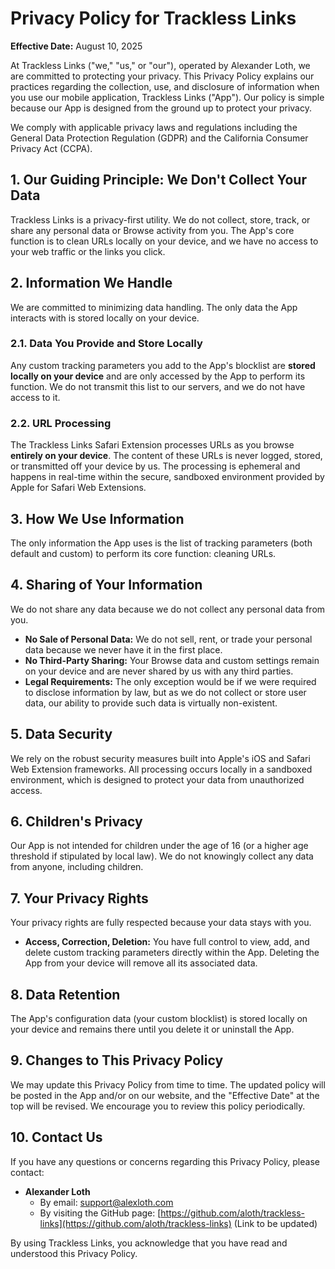 # Privacy Policy for Trackless Links

**Effective Date:** August 10, 2025

At Trackless Links ("we," "us," or "our"), operated by Alexander Loth, we are committed to protecting your privacy. This Privacy Policy explains our practices regarding the collection, use, and disclosure of information when you use our mobile application, Trackless Links ("App"). Our policy is simple because our App is designed from the ground up to protect your privacy.

We comply with applicable privacy laws and regulations including the General Data Protection Regulation (GDPR) and the California Consumer Privacy Act (CCPA).

## 1. Our Guiding Principle: We Don't Collect Your Data

Trackless Links is a privacy-first utility. We do not collect, store, track, or share any personal data or Browse activity from you. The App's core function is to clean URLs locally on your device, and we have no access to your web traffic or the links you click.

## 2. Information We Handle

We are committed to minimizing data handling. The only data the App interacts with is stored locally on your device.

### 2.1. Data You Provide and Store Locally
Any custom tracking parameters you add to the App's blocklist are **stored locally on your device** and are only accessed by the App to perform its function. We do not transmit this list to our servers, and we do not have access to it.

### 2.2. URL Processing
The Trackless Links Safari Extension processes URLs as you browse **entirely on your device**. The content of these URLs is never logged, stored, or transmitted off your device by us. The processing is ephemeral and happens in real-time within the secure, sandboxed environment provided by Apple for Safari Web Extensions.

## 3. How We Use Information

The only information the App uses is the list of tracking parameters (both default and custom) to perform its core function: cleaning URLs.

## 4. Sharing of Your Information

We do not share any data because we do not collect any personal data from you.

- **No Sale of Personal Data:** We do not sell, rent, or trade your personal data because we never have it in the first place.
- **No Third-Party Sharing:** Your Browse data and custom settings remain on your device and are never shared by us with any third parties.
- **Legal Requirements:** The only exception would be if we were required to disclose information by law, but as we do not collect or store user data, our ability to provide such data is virtually non-existent.

## 5. Data Security

We rely on the robust security measures built into Apple's iOS and Safari Web Extension frameworks. All processing occurs locally in a sandboxed environment, which is designed to protect your data from unauthorized access.

## 6. Children's Privacy

Our App is not intended for children under the age of 16 (or a higher age threshold if stipulated by local law). We do not knowingly collect any data from anyone, including children.

## 7. Your Privacy Rights

Your privacy rights are fully respected because your data stays with you.
- **Access, Correction, Deletion:** You have full control to view, add, and delete custom tracking parameters directly within the App. Deleting the App from your device will remove all its associated data.

## 8. Data Retention

The App's configuration data (your custom blocklist) is stored locally on your device and remains there until you delete it or uninstall the App.

## 9. Changes to This Privacy Policy

We may update this Privacy Policy from time to time. The updated policy will be posted in the App and/or on our website, and the "Effective Date" at the top will be revised. We encourage you to review this policy periodically.

## 10. Contact Us

If you have any questions or concerns regarding this Privacy Policy, please contact:

- **Alexander Loth**
  - By email: [support@alexloth.com](mailto:support@alexloth.com)
  - By visiting the GitHub page: [https://github.com/aloth/trackless-links](https://github.com/aloth/trackless-links) (Link to be updated)

By using Trackless Links, you acknowledge that you have read and understood this Privacy Policy.
